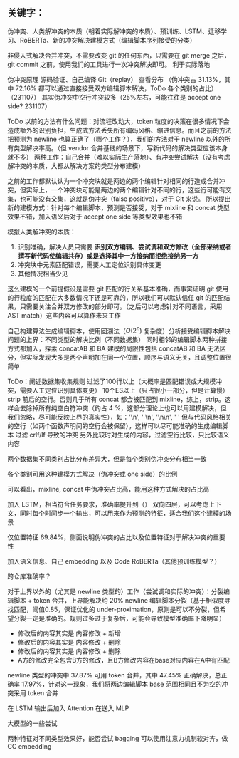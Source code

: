 ## 关键字：

伪冲突、人类解冲突的本质（朝着实际解冲突的本质）、预训练、LSTM、迁移学习、RoBERTa、新的冲突解决建模方式（编辑脚本序列接受的分类）

非侵入式解决合并冲突，不需要改变 git 的任何东西，只需要在 git merge 之后，git commit 之前，使用我们的工具进行一次冲突解决即可。
利于实际落地

伪冲突原理 源码验证、自己编译 Git（replay） 查看分布 （伪冲突占 31.13%，其中 72.16% 都可以通过直接接受双方编辑脚本解决，ToDo 各个类别的占比）（231107）
其实伪冲突中空行冲突较多（25%左右，可能往往是 accept one side? 231107）

ToDo 以前的方法有什么问题：对流程改动大，token 粒度的决策在很多情况下会造成额外的识别负担，生成式方法丢失所有编码风格、缩进信息。而且之前的方法把预测为 newline 也算正确了（哪个工作？），我们的方法对于 newline 以外的所有类型解决率高。（但 vendor 合并基线的场景下，写新代码的解决类型应该本身就不多）
两种工作：自己合并（难以实际生产落地）、有冲突尝试解决（没有考虑解冲突的本质，大都从解决方案的类型分布建模）


之前的工作都默认认为一个冲突块就是两边的两个编辑针对相同的行造成合并冲突，但实际上，一个冲突块可能是两边的两个编辑针对不同的行，这些行可能有交集，也可能没有交集，这就是伪冲突（false positive），对于 Git 来说。
所以提出新的建模方式：针对每个编辑脚本，预测是否接受，对于 mixline 和 concat 类型效果不错，加入语义后对于 accept one side 等类型效果也不错


模拟人类解冲突的本质：
1. 识别准确，解决人员只需要 **识别双方编辑、尝试调和双方修改（全部采纳或者撰写新代码使编辑共存）或是选择其中一方接纳而拒绝接纳另一方**
2. 冲突块中元素匹配错误，需要人工定位识别具体变更
3. 其他情况相当少见

这么建模的一个前提假设是需要 git 匹配的行关系基本准确，而事实证明 git 使用的行粒度的匹配在大多数情况下还是可靠的，所以我们可以默认信任 git 的匹配结果，只需要关注合并双方修改的部分即可。（之后可以考虑针对不同语言，采用 AST match）这些内容可以算作未来工作

自己构建算法生成编辑脚本，使用回溯法（$O(2^n)$ 复杂度）分析接受编辑脚本解决问题的上界：不同类型的解决比例（不同数据集）
同时相邻的编辑脚本两种拼接方式都加入，探索 concatAB 和 BA<!-- ToDo 贴数据 -->
建模的局限性包括 concatAB 和 BA 无法区分，但实际发现大多是两个声明加在同一个位置，顺序与语义无关，且调整位置很简单

ToDo：阐述数据集收集规则
过滤了100行以上（大概率是匹配错误或大规模冲突，需要人工定位识别具体变更）
10个ES以上（只占很小一部分，但是计算慢）
strip 前后的空行。否则几乎所有 concat 都会被匹配到 mixline，综上，strip。这样会去除掉所有纯空白符冲突（约占 4 %，这部分理论上也可以用建模解决，但我们忽略，尽可能反映上界的真实性），如：'\n', ' \n', '\n\n', ' '
但与代码风格相关的空行（如两个函数声明间的空行会被保留），这样可以尽可能准确的生成编辑脚本
过滤 crlf/lf 导致的冲突
另外比较时对生成的内容，过滤空行比较，只比较语义内容

两个数据集不同类别占比分布差异大，但是每个类别伪冲突分布相当一致

各个类别可用这种建模方式解决（伪冲突或 one side）的比例  <!-- ToDo 贴数据 PPT上应该有比较详细的数据 -->

可以看出，mixline, concat 中伪冲突占比高，能用这种方式解决的占比高

<!-- 由于伪冲突的解决方法和编辑脚本的位置特征有非常大的关系，所以我们首先考虑加入位置特征，然后再加入语义特征，最后再加入语义特征和位置特征的交叉特征。

位置特征选取 7 个，自己的位置特征（起止行号、编辑前后行数、编辑前后行数差）解决成功率 33.65%，（231128）加入相对位置特征（只考虑前一个和后一个 last_start, last_end, next_start, next_end），解决成功率 68.23%（231129） -->

加入 LSTM，相当符合任务要求，准确率提升到（）
双向四层，可以考虑上下文，同时每个时间步一个输出，可以用来作为预测的特征，适合我们这个建模的场景

仅位置特征 69.84%，侧面说明伪冲突的占比以及位置特征对于解决冲突的重要性

加入语义信息、自己 embedding 以及 Code RoBERTa（其他预训练模型？）


跨仓库准确率？


对于上界以外的（尤其是 newline 类型的）工作（尝试调和实际的冲突）：分裂编辑脚本 + token 合并，上界能解决约 20% newline
编辑脚本分裂（基于相似度寻找匹配，阈值0.85，保证优化的 under-proximation，原则是可以不分裂，但希望分裂一定是准确的。规则过多过于复杂后，可能会导致模型准确率下降明显）
- 修改后的内容其实是 内容修改 + 新增
- 修改后的内容其实是 内容修改 + 删除
- 修改后的内容其实是 内容修改 + 删除
- A方的修改完全包含B方的修改，且B方修改内容在base对应内容在A中有匹配

newline 类型的冲突中 37.87% 可用 token 合并，其中 47.45% 正确解决，总正确率 17.97%，针对这一现象，我们将两边编辑脚本 base 范围相同且不为空的冲突采用 token 合并

在 LSTM 输出后加入 Attention 在送入 MLP

大模型的一些尝试

两种特征对不同类型效果好，能否尝试 bagging
可以使用注意力机制软对齐，做 CC embedding
